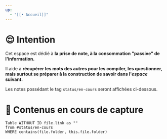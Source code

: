 ```yaml
---
up:
  - "[[• Accueil]]"
---
```

# 😌 Intention
Cet espace est dédié à **la prise de note, à la consommation "passive" de l'information.**

Il aide à **récupérer les mots des autres pour les compiler, les questionner, mais surtout se préparer à la construction de savoir dans l'*espace* suivant.**

Les notes possédant le tag `status/en-cours` seront affichées ci-dessous.

# 👀 Contenus en cours de capture
```dataview
Table WITHOUT ID file.link as ""
from #status/en-cours
WHERE contains(file.folder, this.file.folder)
```